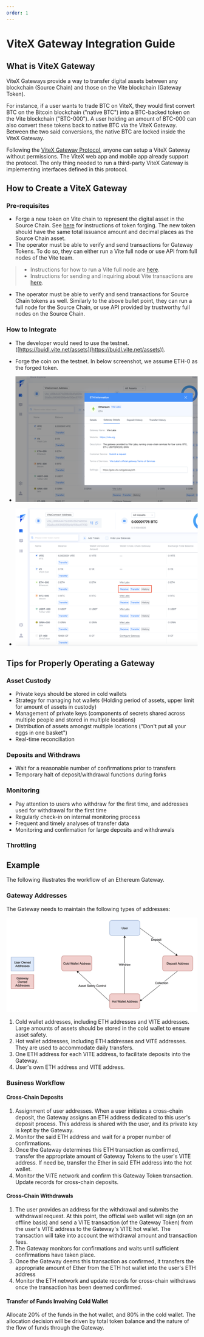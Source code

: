 ```yaml
---
order: 1
---
```


# ViteX Gateway Integration Guide

## What is ViteX Gateway

ViteX Gateways provide a way to transfer digital assets between any blockchain (Source Chain) and those on the Vite blockchain (Gateway Token).

For instance, if a user wants to trade BTC on ViteX, they would first convert BTC on the Bitcoin blockchain ("native BTC") into a BTC-backed token on the Vite blockchain ("BTC-000"). A user holding an amount of BTC-000 can also convert these tokens back to native BTC via the ViteX Gateway. Between the two said conversions, the native BTC are locked inside the ViteX Gateway.

Following the [ViteX Gateway Protocol](gateway-protocol.md), anyone can setup a ViteX Gateway without permissions. The ViteX web app and mobile app already support the protocol. The only thing needed to run a third-party ViteX Gateway is implementing interfaces defined in this protocol.

## How to Create a ViteX Gateway
### Pre-requisites

* Forge a new token on Vite chain to represent the digital asset in the Source Chain. See [here](../../reference/mintage.md) for instructions of token forging. The new token should have the same total issuance amount and decimal places as the Source Chain asset.
* The operator must be able to verify and send transactions for Gateway Tokens. To do so, they can either run a Vite full node or use API from full nodes of the Vite team. 
> * Instructions for how to run a Vite full node are [here](../../tutorial/node/install.html). 
> * Instructions for sending and inquiring about Vite transactions are [here](../../api/rpc/).
* The operator must be able to verify and send transactions for Source Chain tokens as well. Similarly to the above bullet point, they can run a full node for the Source Chain, or use API provided by trustworthy full nodes on the Source Chain.

### How to Integrate

* The developer would need to use the testnet. ([https://buidl.vite.net/assets](https://buidl.vite.net/assets)).
* Forge the coin on the testnet. In below screenshot, we assume ETH-0 as the forged token.

* ![](./crosschain-seturl.png)
* ![](./crosschain-debug.png)

## Tips for Properly Operating a Gateway
### Asset Custody

* Private keys should be stored in cold wallets
* Strategy for managing hot wallets (Holding period of assets, upper limit for amount of assets in custody)
* Management of private keys (components of secrets shared across multiple people and stored in multiple locations)
* Distribution of assets amongst multiple locations ("Don't put all your eggs in one basket")
* Real-time reconciliation

### Deposits and Withdraws

* Wait for a reasonable number of confirmations prior to transfers
* Temporary halt of deposit/withdrawal functions during forks

### Monitoring

* Pay attention to users who withdraw for the first time, and addresses used for withdrawal for the first time
* Regularly check-in on internal monitoring process
* Frequent and timely analyses of transfer data
* Monitoring and confirmation for large deposits and withdrawals

### Throttling

## Example

The following illustrates the workflow of an Ethereum Gateway.

### Gateway Addresses

The Gateway needs to maintain the following types of addresses:

![](./crosschain-wallet.png)

1. Cold wallet addresses, including ETH addresses and VITE addresses. Large amounts of assets should be stored in the cold wallet to ensure asset safety.
2. Hot wallet addresses, including ETH addresses and VITE addresses. They are used to accommodate daily transfers.
3. One ETH address for each VITE address, to facilitate deposits into the Gateway.
4. User's own ETH address and VITE address.

### Business Workflow
#### Cross-Chain Deposits

1. Assignment of user addresses. When a user initiates a cross-chain deposit, the Gateway assigns an ETH address dedicated to this user's deposit process. This address is shared with the user, and its private key is kept by the Gateway.
2. Monitor the said ETH address and wait for a proper number of confirmations.
3. Once the Gateway determines this ETH transaction as confirmed, transfer the appropriate amount of Gateway Tokens to the user's VITE address. If need be, transfer the Ether in said ETH address into the hot wallet.
4. Monitor the VITE network and confirm this Gateway Token transaction. Update records for cross-chain deposits.

#### Cross-Chain Withdrawals

1. The user provides an address for the withdrawal and submits the withdrawal request. At this point, the official web wallet will sign (on an offline basis) and send a VITE transaction (of the Gateway Token) from the user's VITE address to the Gateway's VITE hot wallet. The transaction will take into account the withdrawal amount and transaction fees.
2. The Gateway monitors for confirmations and waits until sufficient confirmations have taken place.
3. Once the Gateway deems this transaction as confirmed, it transfers the appropriate amount of Ether from the ETH hot wallet into the user's ETH address
4. Monitor the ETH network and update records for cross-chain withdraws once the transaction has been deemed confirmed.

#### Transfer of Funds Involving Cold Wallet

Allocate 20% of the funds in the hot wallet, and 80% in the cold wallet. The allocation decision will be driven by total token balance and the nature of the flow of funds through the Gateway.





